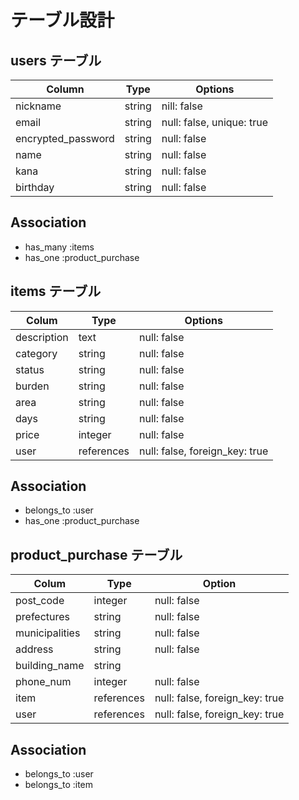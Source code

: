 # テーブル設計

## users テーブル

| Column             | Type   | Options                   |
| ------------------ | ------ | ------------------------- |
| nickname           | string | nill: false               |
| email              | string | null: false, unique: true |
| encrypted_password | string | null: false               |
| name               | string | null: false               |
| kana               | string | null: false               |
| birthday           | string | null: false               |


## Association

- has_many :items
- has_one  :product_purchase

## items テーブル

| Colum       | Type       | Options                        |
| ----------  | ---------- | ------------------------------ |
| description | text       | null: false                    |
| category    | string     | null: false                    |
| status      | string     | null: false                    |
| burden      | string     | null: false                    |
| area        | string     | null: false                    |
| days        | string     | null: false                    |
| price       | integer    | null: false                    |
| user        | references | null: false, foreign_key: true |

## Association

- belongs_to :user
- has_one    :product_purchase

## product_purchase テーブル

| Colum          | Type       | Option                         |
| -------------- | ---------- | ------------------------------ |
| post_code      | integer    | null: false                    |
| prefectures    | string     | null: false                    |
| municipalities | string     | null: false                    |
| address        | string     | null: false                    |
| building_name  | string     |                                |
| phone_num      | integer    | null: false                    |
| item           | references | null: false, foreign_key: true |
| user           | references | null: false, foreign_key: true |

## Association

- belongs_to :user
- belongs_to :item